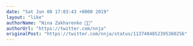```yaml
---
date: "Sat Jun 08 17:03:43 +0000 2019"
layout: "like"
authorName: "Nina Zakharenko 💜🐍"
authorUrl: "https://twitter.com/nnja"
originalPost: "https://twitter.com/nnja/status/1137404852395360256"
---
```

